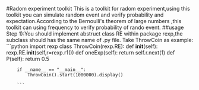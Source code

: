 #Radom experiment toolkit
This is a toolkit for radom experiment,using this toolkit you can simulate random event and verify probability and expectation.According to the Bernoulli's theorem of large numbers ,this toolkit can using frequency to verify probability of rando event.
##usage
Step 1):You should implement abstruct class RE within package rexp,the subclass should has the same name of .py file.
		Take ThrowCoin as example:
		```python
		import rexp
		class ThrowCoin(rexp.RE):
			def __init__(self):
				rexp.RE.__init__(self,r=rexp.r1())
			def oneExp(self):
				return self.r.next(1)
			def P(self):
				return 0.5

		if __name__ == "__main__":
			ThrowCoin().start(1000000).display()

		```
